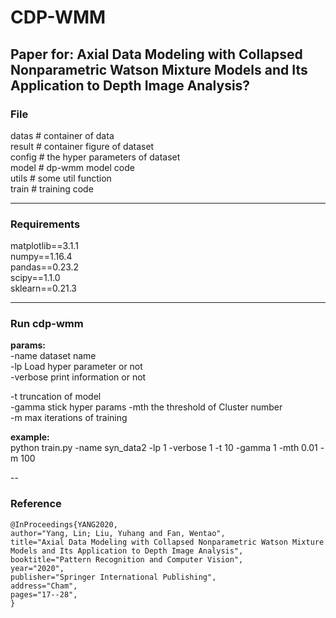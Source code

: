 # CDP-WMM
Paper for: Axial Data Modeling with Collapsed Nonparametric Watson Mixture Models and Its Application to Depth Image Analysis?
---

### File
datas  # container of data  
result # container figure of dataset  
config # the hyper parameters of dataset  
model # dp-wmm model code  
utils # some util function  
train # training code  

---
### Requirements
matplotlib==3.1.1  
numpy==1.16.4  
pandas==0.23.2  
scipy==1.1.0  
sklearn==0.21.3  

---
### Run cdp-wmm
__params:__  
-name dataset name  
-lp Load hyper parameter or not  
-verbose print information or not  

-t truncation of model  
-gamma stick hyper params
-mth the threshold of Cluster number  
-m max iterations of training  

__example:__  
python train.py -name syn_data2 -lp 1 -verbose 1 -t 10 -gamma 1 -mth 0.01 -m 100

--
### Reference

    @InProceedings{YANG2020,
    author="Yang, Lin; Liu, Yuhang and Fan, Wentao",
    title="Axial Data Modeling with Collapsed Nonparametric Watson Mixture Models and Its Application to Depth Image Analysis",
    booktitle="Pattern Recognition and Computer Vision",
    year="2020",
    publisher="Springer International Publishing",
    address="Cham",
    pages="17--28",
    }
